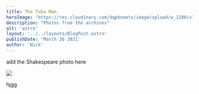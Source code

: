 ```yaml
---
title: The Tuba Man
heroImage: "https://res.cloudinary.com/dqpknoetx/image/upload/w_1200/v1404943402/maltese-fishermen.jpg"
description: "Photos from the archives"
alt: 'astro'
layout: '../../layouts/BlogPost.astro'
publishDate: 'March 26 2021'
author: 'Nick'
---
```


add the Shakespeare photo here

![](tuba.jpg)

hjgg